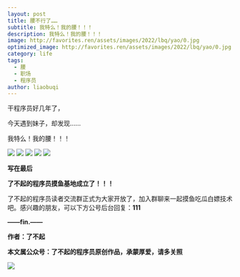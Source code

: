 ```yaml
---
layout: post
title: 腰不行了……
subtitle: 我特么！我的腰！！！
description: 我特么！我的腰！！！
image: http://favorites.ren/assets/images/2022/lbq/yao/0.jpg
optimized_image: http://favorites.ren/assets/images/2022/lbq/yao/0.jpg
category: life
tags:
  - 腰
  - 职场
  - 程序员
author: liaobuqi
---
```


干程序员好几年了，

今天遇到妹子，却发现……

我特么！我的腰！！！

![](http://favorites.ren/assets/images/2021/cartoon/bianbie/640.jpeg)
![](http://favorites.ren/assets/images/2022/lbq/yao/640.jpeg)
![](http://favorites.ren/assets/images/2022/lbq/yao/640-1.jpeg)
![](http://favorites.ren/assets/images/2022/lbq/yao/640-2.jpeg)
![](http://favorites.ren/assets/images/2022/lbq/yao/640-3.jpeg)

**写在最后**

**了不起的程序员摸鱼基地成立了！！！**

了不起的程序员读者交流群正式为大家开放了，加入群聊来一起摸鱼吃瓜白嫖技术吧。感兴趣的朋友，可以下方公号后台回复：**111**

**——fin.——**

**作者：了不起**

**本文属公众号：了不起的程序员原创作品，承蒙厚爱，请多关照**

![](http://favorites.ren/assets/images/2021/lbq/tuodan/640.gif)